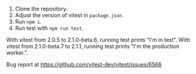 1. Clone the repository.
2. Adjust the version of vitest in `package.json`.
3. Run `npm i`.
4. Run test with `npm run test`.

With vitest from 2.0.5 to 2.1.0-beta.6, running test prints "I'm in test". With vitest from 2.1.0-beta.7 to 2.1.1, running test prints "I'm the production worker.".

Bug report at https://github.com/vitest-dev/vitest/issues/6566
